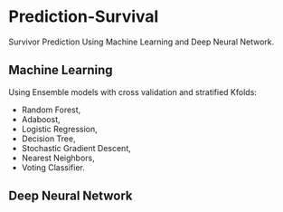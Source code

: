 # Prediction-Survival

Survivor Prediction Using Machine Learning and Deep Neural Network.

## Machine Learning
Using Ensemble models with cross validation and stratified Kfolds:
- Random Forest,
- Adaboost,
- Logistic Regression,
- Decision Tree,
- Stochastic Gradient Descent,
- Nearest Neighbors,
- Voting Classifier.


## Deep Neural Network